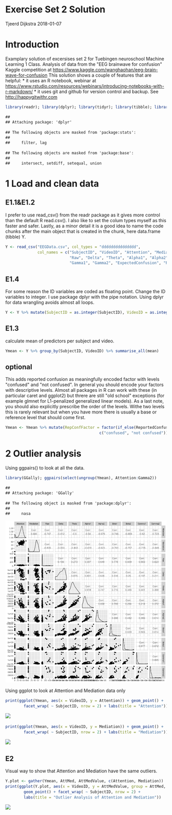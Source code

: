 Exercise Set 2 Solution
================
Tjeerd Dijkstra
2018-01-07

Introduction
============

Examplary solution of excersises set 2 for Tuebingen neuroschool Machine Learning 1 Class. Analysis of data from the "EEG brainwave for confusion" Kaggle competition at <https://www.kaggle.com/wanghaohan/eeg-brain-wave-for-confusion> This solution shows a couple of features that are helpful: \* it uses an R notebook, webinar at <https://www.rstudio.com/resources/webinars/introducing-notebooks-with-r-markdown/> \* it uses git and github for version control and backup. See <http://happygitwithr.com>

``` r
library(readr); library(dplyr); library(tidyr); library(tibble); library(ggplot2)
```

    ## 
    ## Attaching package: 'dplyr'

    ## The following objects are masked from 'package:stats':
    ## 
    ##     filter, lag

    ## The following objects are masked from 'package:base':
    ## 
    ##     intersect, setdiff, setequal, union

1 Load and clean data
=====================

E1.1&E1.2
---------

I prefer to use read\_csv() from the readr package as it gives more control than the default R read.csv(). I also like to set the colum types myself as this faster and safer. Lastly, as a minor detail it is a good idea to name the code chunks after the main object that is created in the chunk, here data.frame (tibble) Y.

``` r
Y <- read_csv("EEGData.csv", col_types = "ddddddddddddddd",
              col_names = c("SubjectID", "VideoID", "Attention", "Mediation",
                            "Raw", "Delta", "Theta", "Alpha1", "Alpha2", "Beta1", "Beta2",
                            "Gamma1", "Gamma2", "ExpectedConfusion", "ReportedConfusion"))
```

E1.4
----

For some reason the ID variables are coded as floating point. Change the ID variables to integer. I use package dplyr with the pipe notation. Using dplyr for data wrangling avoids almost all loops.

``` r
Y <- Y %>% mutate(SubjectID = as.integer(SubjectID), VideoID = as.integer(VideoID))
```

E1.3
----

calculate mean of predictors per subject and video.

``` r
Ymean <- Y %>% group_by(SubjectID, VideoID) %>% summarise_all(mean)
```

optional
--------

This adds reported confusion as meaningfully encoded factor with levels "confused" and "not confused". In general you should encode your factors with descriptive levels. Almost all packages in R can work with these (in particular caret and ggplot2) but threre are still "old school" exceptions (for example glmnet for L1-penalized generalized linear models). As a last note, you should also explicitly prescribe the order of the levels. Withe two levels this is rarely relevant but when you have more there is usually a base or reference level that should come first.

``` r
Ymean <- Ymean %>% mutate(RepConfFactor = factor(if_else(ReportedConfusion == 1, "confused", "not confused"),
                                         c("confused", "not confused")))
```

2 Outlier analysis
==================

Using ggpairs() to look at all the data.

``` r
library(GGally); ggpairs(select(ungroup(Ymean), Attention:Gamma2))
```

    ## 
    ## Attaching package: 'GGally'

    ## The following object is masked from 'package:dplyr':
    ## 
    ##     nasa

![](Ex2Solution_files/figure-markdown_github/ggpairs-1.png)

Using ggplot to look at Attention and Mediation data only

``` r
print(ggplot(Ymean, aes(x = VideoID, y = Attention)) + geom_point() +
        facet_wrap( ~ SubjectID, nrow = 2) + labs(title = "Attention"))
```

![](Ex2Solution_files/figure-markdown_github/unnamed-chunk-1-1.png)

``` r
print(ggplot(Ymean, aes(x = VideoID, y = Mediation)) + geom_point() +
        facet_wrap( ~ SubjectID, nrow = 2) + labs(title = "Mediation"))
```

![](Ex2Solution_files/figure-markdown_github/unnamed-chunk-1-2.png)

E2
--

Visual way to show that Attention and Mediation have the same outliers.

``` r
Y.plot <- gather(Ymean, AttMed, AttMedValue, c(Attention, Mediation))
print(ggplot(Y.plot, aes(x = VideoID, y = AttMedValue, group = AttMed, color = AttMed)) +
        geom_point() + facet_wrap( ~ SubjectID, nrow = 2) +
        labs(title = "Outlier Analysis of Attention and Mediation"))
```

![](Ex2Solution_files/figure-markdown_github/unnamed-chunk-2-1.png)
